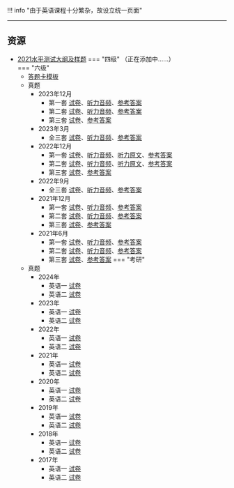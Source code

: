 !!! info "由于英语课程十分繁杂，故设立统一页面"

---

## 资源  
- [2021水平测试大纲及样题](https://api.ecylt.top/v1/lanzou_link?url=https://cqu-openlib.lanzouh.com/iOgu41uqa6ed&type=down)
=== "四级"
    （正在添加中……）  
=== "六级"
    * [答题卡模板](https://api.ecylt.top/v1/lanzou_link?url=https://cqu-openlib.lanzout.com/iW7Ta1v5ykqd&type=down)
    * 真题
        * 2023年12月
            * 第一套 [试卷](https://api.ecylt.top/v1/lanzou_link?url=https://cqu-openlib.lanzout.com/iZMld1wje7mb&type=down)、[听力音频](https://api.ecylt.top/v1/lanzou_link?url=https://cqu-openlib.lanzout.com/iG3Y41wje6jc&type=down)、[参考答案](https://api.ecylt.top/v1/lanzou_link?url=https://cqu-openlib.lanzout.com/ikgTm1wje3mh&type=down)  
            * 第二套 [试卷](https://api.ecylt.top/v1/lanzou_link?url=https://cqu-openlib.lanzout.com/i31IS1wjegqj&type=down)、[听力音频](https://api.ecylt.top/v1/lanzou_link?url=https://cqu-openlib.lanzout.com/i4UsI1wjegoh&type=down)、[参考答案](https://api.ecylt.top/v1/lanzou_link?url=https://cqu-openlib.lanzout.com/iZTbA1wjeegh&type=down)  
            * 第三套 [试卷](https://api.ecylt.top/v1/lanzou_link?url=https://cqu-openlib.lanzout.com/iD1ol1wjeabi&type=down)、[参考答案](https://api.ecylt.top/v1/lanzou_link?url=https://cqu-openlib.lanzout.com/iJJFD1wjea1i&type=down)  
        * 2023年3月  
            * 全三套 [试卷](https://api.ecylt.top/v1/lanzou_link?url=https://cqu-openlib.lanzout.com/izSGs1v4xk1g&type=down)、[听力音频](https://api.ecylt.top/v1/lanzou_link?url=https://cqu-openlib.lanzout.com/iTzFq1v4xjji&type=down)、[参考答案](https://api.ecylt.top/v1/lanzou_link?url=https://cqu-openlib.lanzout.com/iZKlv1v4ximf&type=down)  
        * 2022年12月  
            * 第一套 [试卷](https://api.ecylt.top/v1/lanzou_link?url=https://cqu-openlib.lanzout.com/ipiYA1v4wnob&type=down)、[听力音频](https://api.ecylt.top/v1/lanzou_link?url=https://cqu-openlib.lanzout.com/iM9T61v4wmwd&type=down)、[听力原文](https://api.ecylt.top/v1/lanzou_link?url=https://cqu-openlib.lanzout.com/i1jjN1v4wjsb&type=down)、[参考答案](https://api.ecylt.top/v1/lanzou_link?url=https://cqu-openlib.lanzout.com/iYbVM1v4wjpi&type=down)  
            * 第二套 [试卷](https://api.ecylt.top/v1/lanzou_link?url=https://cqu-openlib.lanzout.com/ifhQi1v4wvsd&type=down)、[听力音频](https://api.ecylt.top/v1/lanzou_link?url=https://cqu-openlib.lanzout.com/ixdTz1v4wuze&type=down)、[听力原文](https://api.ecylt.top/v1/lanzou_link?url=https://cqu-openlib.lanzout.com/isD9Y1v4wsmj&type=down)、[参考答案](https://api.ecylt.top/v1/lanzou_link?url=https://cqu-openlib.lanzout.com/irVyC1v4wsli&type=down)  
            * 第三套 [试卷](https://api.ecylt.top/v1/lanzou_link?url=https://cqu-openlib.lanzout.com/iUtLG1v4wqkf&type=down)、[参考答案](https://api.ecylt.top/v1/lanzou_link?url=https://cqu-openlib.lanzout.com/ip3TQ1v4wpze&type=down)  
        * 2022年9月  
            * 全三套 [试卷](https://api.ecylt.top/v1/lanzou_link?url=https://cqu-openlib.lanzout.com/iXXcT1v4unqb&type=down)、[听力音频](https://api.ecylt.top/v1/lanzou_link?url=https://cqu-openlib.lanzout.com/iw1Sj1v4unmh&type=down)、[参考答案](https://api.ecylt.top/v1/lanzou_link?url=https://cqu-openlib.lanzout.com/iK4LJ1v4unni&type=down)  
        * 2021年12月
            * 第一套 [试卷](https://api.ecylt.top/v1/lanzou_link?url=https://cqu-openlib.lanzout.com/iOcwR1v5y2aj&type=down)、[听力音频](https://api.ecylt.top/v1/lanzou_link?url=https://cqu-openlib.lanzout.com/ileGO1v5y27g&type=down)、[参考答案](https://api.ecylt.top/v1/lanzou_link?url=https://cqu-openlib.lanzout.com/iqM2b1v5y1dg&type=down)
            * 第二套 [试卷](https://api.ecylt.top/v1/lanzou_link?url=https://cqu-openlib.lanzout.com/io8f91v5y39e&type=down)、[听力音频](https://api.ecylt.top/v1/lanzou_link?url=https://cqu-openlib.lanzout.com/iwifX1v5y37c&type=down)、[参考答案](https://api.ecylt.top/v1/lanzou_link?url=https://cqu-openlib.lanzout.com/imGE81v5y2hg&type=down)
            * 第三套 [试卷](https://api.ecylt.top/v1/lanzou_link?url=https://cqu-openlib.lanzout.com/iSFew1v5y2fe&type=down)、[参考答案](https://api.ecylt.top/v1/lanzou_link?url=https://cqu-openlib.lanzout.com/iwpwq1v5y2cb&type=down)
        * 2021年6月
            * 第一套 [试卷](https://api.ecylt.top/v1/lanzou_link?url=https://cqu-openlib.lanzout.com/iggb11v5xxaj&type=down)、[听力音频](https://api.ecylt.top/v1/lanzou_link?url=https://cqu-openlib.lanzout.com/is90b1v5xx8h&type=down)、[参考答案](https://api.ecylt.top/v1/lanzou_link?url=https://cqu-openlib.lanzout.com/iC1hE1v5xweh&type=down)
            * 第二套 [试卷](https://api.ecylt.top/v1/lanzou_link?url=https://cqu-openlib.lanzout.com/iEpsl1v5xyje&type=down)、[听力音频](https://api.ecylt.top/v1/lanzou_link?url=https://cqu-openlib.lanzout.com/icjhX1v5xyhc&type=down)、[参考答案](https://api.ecylt.top/v1/lanzou_link?url=https://cqu-openlib.lanzout.com/i5KIy1v5xxrg&type=down)
            * 第三套 [试卷](https://api.ecylt.top/v1/lanzou_link?url=https://cqu-openlib.lanzout.com/i8VY21v5xxih&type=down)、[参考答案](https://api.ecylt.top/v1/lanzou_link?url=https://cqu-openlib.lanzout.com/iFU5n1v5xxgf&type=down)
=== "考研"
    * 真题
        * 2024年
            * 英语一 [试卷](https://api.ecylt.top/v1/lanzou_link?url=https://cqu-openlib.lanzout.com/iIydo22jum4f&type=down)
            * 英语二 [试卷](https://api.ecylt.top/v1/lanzou_link?url=https://cqu-openlib.lanzout.com/iLc8N22jum8j&type=down)
        * 2023年
            * 英语一 [试卷](https://api.ecylt.top/v1/lanzou_link?url=https://cqu-openlib.lanzout.com/igBAB22jujsb&type=down)
            * 英语二 [试卷](https://api.ecylt.top/v1/lanzou_link?url=https://cqu-openlib.lanzout.com/ikta222jujud&type=down)
        * 2022年
            * 英语一 [试卷](https://api.ecylt.top/v1/lanzou_link?url=https://cqu-openlib.lanzout.com/iRZGU22juhij&type=down)
            * 英语二 [试卷](https://api.ecylt.top/v1/lanzou_link?url=https://cqu-openlib.lanzout.com/iWbwL22juhkb&type=down)
        * 2021年
            * 英语一 [试卷](https://api.ecylt.top/v1/lanzou_link?url=https://cqu-openlib.lanzout.com/ifO7Z22jufih&type=down)
            * 英语二 [试卷](https://api.ecylt.top/v1/lanzou_link?url=https://cqu-openlib.lanzout.com/iJrC522jufkj&type=down)
        * 2020年
            * 英语一 [试卷](https://api.ecylt.top/v1/lanzou_link?url=https://cqu-openlib.lanzout.com/inksC22jud3a&type=down)
            * 英语二 [试卷](https://api.ecylt.top/v1/lanzou_link?url=https://cqu-openlib.lanzout.com/isfy422jud5c&type=down)
        * 2019年
            * 英语一 [试卷](https://api.ecylt.top/v1/lanzou_link?url=https://cqu-openlib.lanzout.com/i9fAp22juaed&type=down)
            * 英语二 [试卷](https://api.ecylt.top/v1/lanzou_link?url=https://cqu-openlib.lanzout.com/iB07z22juaih&type=down)
        * 2018年
            * 英语一 [试卷](https://api.ecylt.top/v1/lanzou_link?url=https://cqu-openlib.lanzout.com/iKcc522ju7ta&type=down)
            * 英语二 [试卷](https://api.ecylt.top/v1/lanzou_link?url=https://cqu-openlib.lanzout.com/iA0zA22ju7wd&type=down)
        * 2017年
            * 英语一 [试卷](https://api.ecylt.top/v1/lanzou_link?url=https://cqu-openlib.lanzout.com/i0qXj22ju1za&type=down)
            * 英语二 [试卷](https://api.ecylt.top/v1/lanzou_link?url=https://cqu-openlib.lanzout.com/iyBbA22ju23e&type=down)